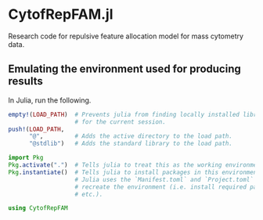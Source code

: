 # CytofRepFAM.jl
Research code for repulsive feature allocation model for mass cytometry data.

## Emulating the environment used for producing results
In Julia, run the following.

```julia
empty!(LOAD_PATH)  # Prevents julia from finding locally installed libraries
                   # for the current session.
push!(LOAD_PATH,
      "@",         # Adds the active directory to the load path.
      "@stdlib")   # Adds the standard library to the load path.

import Pkg
Pkg.activate(".")  # Tells julia to treat this as the working environment.
Pkg.instantiate()  # Tells julia to install packages in this environment.
                   # Julia uses the `Manifest.toml` and `Project.toml` to
                   # recreate the environment (i.e. install required packages,
                   # etc.).

using CytofRepFAM
```
